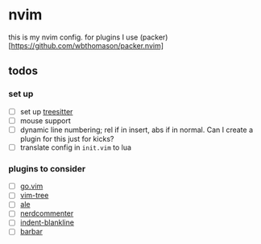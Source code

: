 # nvim
this is my nvim config. for plugins I use (packer)[https://github.com/wbthomason/packer.nvim] 

## todos
### set up

- [ ] set up [treesitter](https://github.com/nvim-treesitter/nvim-treesitter)
- [ ] mouse support
- [ ] dynamic line numbering; rel if in insert, abs if in normal. Can I create a plugin for this just for kicks?
- [ ] translate config in `init.vim` to lua

### plugins to consider
- [ ] [go.vim](https://github.com/ray-x/go.nvim)
- [ ] [vim-tree](https://github.com/kyazdani42/nvim-tree.lua)
- [ ] [ale](https://github.com/dense-analysis/ale)
- [ ] [nerdcommenter](https://github.com/preservim/nerdcommenter)
- [ ] [indent-blankline](https://github.com/lukas-reineke/indent-blankline.nvim)
- [ ] [barbar](https://github.com/romgrk/barbar.nvim)
